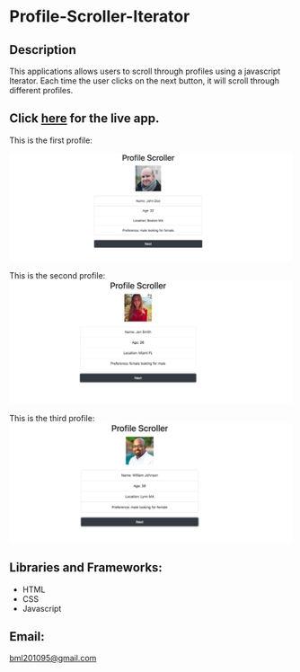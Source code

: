 # Profile-Scroller-Iterator

## Description

This applications allows users  to scroll through profiles using a javascript Iterator. Each time the user clicks on the next button, it will scroll through different profiles.


 ## Click [here](https://brianlevin.github.io/Profile-Scroller-Iterator/) for the live app. 
 
 This is the first profile:
 
 ![Home Screenshot](images/1.png)
  
  This is the second profile:
  ![Events Screenshot](images/2.png)
  
  
  This is the third profile:
   ![Events Screenshot Stored](images/3.png) 
   
## Libraries and Frameworks:

- HTML
- CSS
- Javascript


## Email:

bml201095@gmail.com



